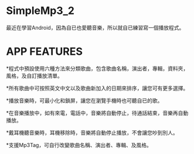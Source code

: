 # SimpleMp3_2

最近在學習Android，因為自已也愛聽音樂，所以就自已練習寫一個播放程式。

# APP FEATURES

*程式中預設使用六種方法來分類歌曲，包含歌曲名稱，演出者，專輯，資料夾，風格，及自訂播放清單。

*所有歌曲中可按照英文中文以及歌曲新加入的日期來排序，讓您可有更多選擇。

*播放音樂時，可最小化和鎖屏，讓您在瀏覽手機時也可聽自已的歌。

*在音樂播放中，如有來電，電話中，音樂將自動停止，待通話結束，音樂再自動播放。

*戴耳機聽音樂時，耳機移除時，音樂將自動停止播放，不會讓您吵到別人。

*支援Mp3Tag，可自行改變歌曲名稱、演出者、專輯、及風格。

